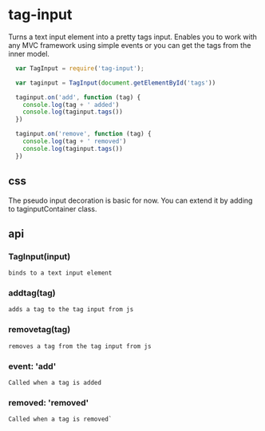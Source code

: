 
# tag-input

  Turns a text input element into a pretty tags input.
  Enables you to work with any MVC framework using simple events or you can get the tags from the inner model.

  ``` javascript
    var TagInput = require('tag-input');

    var taginput = TagInput(document.getElementById('tags'))

    taginput.on('add', function (tag) {
      console.log(tag + ' added')
      console.log(taginput.tags())
    })

    taginput.on('remove', function (tag) {
      console.log(tag + ' removed')
      console.log(taginput.tags())
    })

  ```

## css
  The pseudo input decoration is basic for now.
  You can extend it by adding to taginputContainer class.

## api
  ### TagInput(input)
    binds to a text input element

  ### addtag(tag)
    adds a tag to the tag input from js

  ### removetag(tag)
    removes a tag from the tag input from js

  ### event: 'add'
    Called when a tag is added

  ### removed: 'removed'
    Called when a tag is removed`


